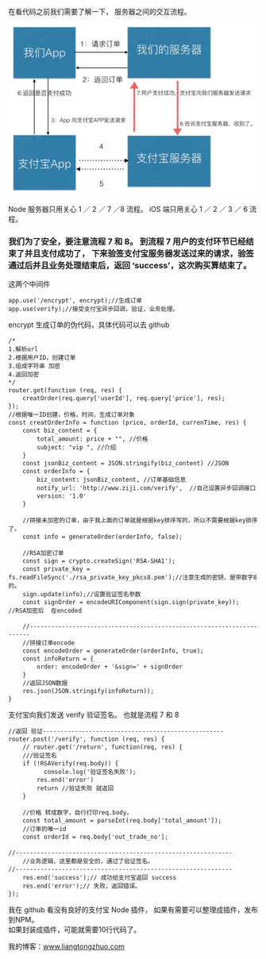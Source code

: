 在看代码之前我们需要了解一下， 服务器之间的交互流程。


<img src="000.jpg" >

Node 服务器只用关心 1  ／ 2 ／ 7 ／8  流程。
iOS 端只用关心 1 ／ 2  ／ 3 ／ 6  流程。

### 我们为了安全，要注意流程 7 和 8。  到流程 7 用户的支付环节已经结束了并且支付成功了， 下来验签支付宝服务器发送过来的请求，验签通过后并且业务处理结束后，返回 ‘success’，这次购买算结束了。

这两个中间件

```
app.use('/encrypt', encrypt);//生成订单
app.use(verify);//接受支付宝异步回调，验证，业务处理。
```
encrypt 生成订单的伪代码，具体代码可以去 github

```
/*
1.解析url
2.根据用户ID，创建订单
3.组成字符串 加密
4.返回加密
*/
router.get(function (req, res) {
    creatOrder(req.query['userId'], req.query['price'], res);
});
//根据唯一ID创建，价格，时间，生成订单对象
const creatOrderInfo = function (price, orderId, currenTime, res) {
    const biz_content = {
        total_amount: price + "", //价格
        subject: "vip ", //介绍
    }
    const jsonBiz_content = JSON.stringify(biz_content) //JSON
    const orderInfo = {
        biz_content: jsonBiz_content, //订单基础信息
        notify_url: 'http://www.ziji.com/verify',  //自己设置异步回调接口
        version: '1.0'
    }

    //拼接未加密的订单，由于我上面的订单就是根据key排序写的，所以不需要根据key排序了。
    const info = generateOrder(orderInfo, false);

    //RSA加密订单
    const sign = crypto.createSign('RSA-SHA1');
    const private_key = fs.readFileSync('./rsa_private_key_pkcs8.pem');//注意生成的密钥，是带数字8的。
    sign.update(info);//设置验证签名参数
    const signOrder = encodeURIComponent(sign.sign(private_key)); //RSA加密后  在encoded

    //----------------------------------------------------------------------
    //拼接订单encode
    const encodeOrder = generateOrder(orderInfo, true);
    const infoReturn = {
        order: encodeOrder + '&sign=' + signOrder
    }
    //返回JSON数据
    res.json(JSON.stringify(infoReturn));
}
```

支付宝向我们发送 verify 验证签名。 也就是流程 7 和 8

```
//返回 验证---------------------------------------------------
router.post('/verify', function (req, res) {
    // router.get('/return', function(req, res) {
    ///验证签名
    if (!RSAVerify(req.body)) {
          console.log('验证签名失败');
        res.end('error')
        return //验证失败 就返回
    }

    //价格 转成数字，自行打印req.body。
    const total_amount = parseInt(req.body['total_amount']);
    //订单的唯一id
    const orderId = req.body['out_trade_no'];

//-------------------------------------------------------------
    //业务逻辑，这里都是安全的，通过了验证签名。
//-------------------------------------------------------------
    res.end('success');// 成功给支付宝返回 success    
    res.end('error');// 失败，返回错误。 
});
```

我在 github 看没有良好的支付宝 Node 插件， 如果有需要可以整理成插件，发布到NPM。<br>
如果封装成插件，可能就需要10行代码了。<br>

我的博客：www.liangtongzhuo.com

